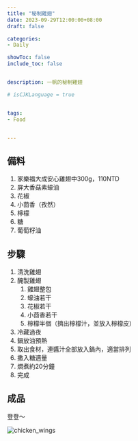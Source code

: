 ```yaml
---
title: "秘制雞翅"
date: 2023-09-29T12:00:00+08:00
draft: false

categories:
- Daily

showToc: false
include_toc: false


description: 一帆的秘制雞翅

# isCJKLanguage = true


tags:
- Food


---
```


## 備料

1. 家樂福大成安心雞翅中300g，110NTD
2. 屏大香菇素蠔油
3. 花椒
4. 小茴香（孜然）
5. 檸檬
6. 糖
7. 葡萄籽油


## 步驟

1. 清洗雞翅
2. 醃製雞翅
   1. 雞翅整包
   2. 蠔油若干
   3. 花椒若干
   4. 小茴香若干
   5. 檸檬半個（擠出檸檬汁，並放入檸檬皮）
3. 冷藏過夜
4. 鍋放油預熱
5. 取出食材，連醬汁全部放入鍋內，適當排列
6. 撒入糖適量
7. 燜煮約20分鐘
8. 完成

## 成品

登登～

![chicken_wings](chicken_wings.jpg)